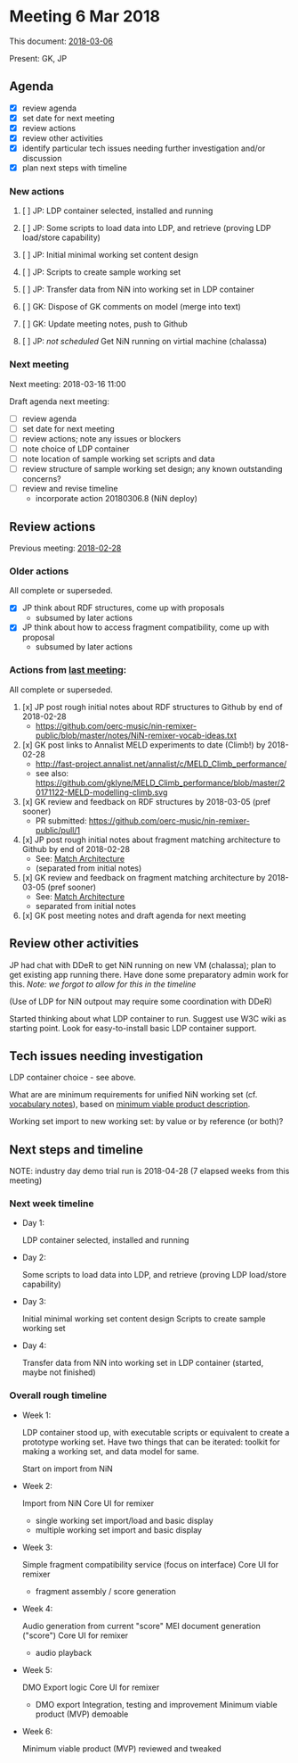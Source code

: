 # Meeting 6 Mar 2018

This document: [2018-03-06](meetings/2018-03-06-meeting.md)

Present: GK, JP
 
## Agenda

- [x] review agenda
- [x] set date for next meeting
- [x] review actions
- [x] review other activities
- [x] identify particular tech issues needing further investigation and/or discussion
- [x] plan next steps with timeline

### New actions

1. [ ] JP: LDP container selected, installed and running
2. [ ] JP: Some scripts to load data into LDP, and retrieve (proving LDP load/store capability)
3. [ ] JP: Initial minimal working set content design
4. [ ] JP: Scripts to create sample working set
5. [ ] JP: Transfer data from NiN into working set in LDP container
6. [ ] GK: Dispose of GK comments on model (merge into text)
7. [ ] GK: Update meeting notes, push to Github

8. [ ] JP: _not scheduled_ Get NiN running on virtial machine (chalassa)


### Next meeting

Next meeting: 2018-03-16 11:00

Draft agenda next meeting:

- [ ] review agenda
- [ ] set date for next meeting
- [ ] review actions; note any issues or blockers
- [ ] note choice of LDP container
- [ ] note location of sample working set scripts and data
- [ ] review structure of sample working set design; any known outstanding concerns?
- [ ] review and revise timeline
    - incorporate action 20180306.8 (NiN deploy)


## Review actions

Previous meeting: [2018-02-28](meetings/2018-02-28-meeting.md)

### Older actions

All complete or superseded.

- [x] JP think about RDF structures, come up with proposals
    - subsumed by later actions
- [x] JP think about how to access fragment compatibility, come up with proposal
    - subsumed by later actions

### Actions from [last meeting](meetings/2018-02-20-meeting.md):

All complete or superseded.

1. [x] JP post rough initial notes about RDF structures to Github by end of 2018-02-28
    - https://github.com/oerc-music/nin-remixer-public/blob/master/notes/NiN-remixer-vocab-ideas.txt
2. [x] GK post links to Annalist MELD experiments to date (Climb!) by 2018-02-28
    - http://fast-project.annalist.net/annalist/c/MELD_Climb_performance/
    - see also: https://github.com/gklyne/MELD_Climb_performance/blob/master/20171122-MELD-modelling-climb.svg
3. [x] GK review and feedback on RDF structures by 2018-03-05 (pref sooner)
    - PR submitted: https://github.com/oerc-music/nin-remixer-public/pull/1
4. [x] JP post rough initial notes about fragment matching architecture to Github by end of 2018-02-28
    - See: [Match Architecture](Match-Architecture.md)
    - (separated from initial notes)
5. [x] GK review and feedback on fragment matching architecture by 2018-03-05 (pref sooner)
    - See: [Match Architecture](Match-Architecture.md)
    - separated from initial notes
6. [x] GK post meeting notes and draft agenda for next meeting


## Review other activities

JP had chat with DDeR to get NiN running on new VM (chalassa);  plan to get existing app running there.  Have done some preparatory admin work for this. _Note: we forgot to allow for this in the timeline_

(Use of LDP for NiN outpout may require some coordination with DDeR)

Started thinking about what LDP container to run.
Suggest use W3C wiki as starting point.
Look for easy-to-install basic LDP container support.

## Tech issues needing investigation

LDP container choice - see above.

What are are minimum requirements for unified NiN working set (cf. [vocabulary notes](../NiN-remixer-vocab-ideas.md)), based on [minimum viable product description](../minimal-viable-product-scenario.md).

Working set import to new working set: by value or by reference (or both)?


## Next steps and timeline

NOTE: industry day demo trial run is 2018-04-28 (7 elapsed weeks from this meeting)

### Next week timeline

- Day 1:

    LDP container selected, installed and running

- Day 2:

    Some scripts to load data into LDP, and retrieve (proving LDP load/store capability)

- Day 3:

    Initial minimal working set content design
Scripts to create sample working set

- Day 4:

    Transfer data from NiN into working set in LDP container (started, maybe not finished)

### Overall rough timeline

- Week 1:

    LDP container stood up, with executable scripts or equivalent to create a prototype working set.  Have two things that can be iterated: toolkit for making a working set, and data model for same.

    Start on import from NiN

- Week 2:

    Import from NiN
    Core UI for remixer
    - single working set import/load and basic display
    - multiple working set import and basic display

- Week 3:

    Simple fragment compatibility service (focus on interface)
    Core UI for remixer
    - fragment assembly / score generation

- Week 4:

    Audio generation from current "score"
    MEI document generation ("score")
    Core UI for remixer
    - audio playback

- Week 5:

    DMO Export logic
    Core UI for remixer
    - DMO export
    Integration, testing and improvement
    Minimum viable product (MVP) demoable

- Week 6:

    Minimum viable product (MVP) reviewed and tweaked





